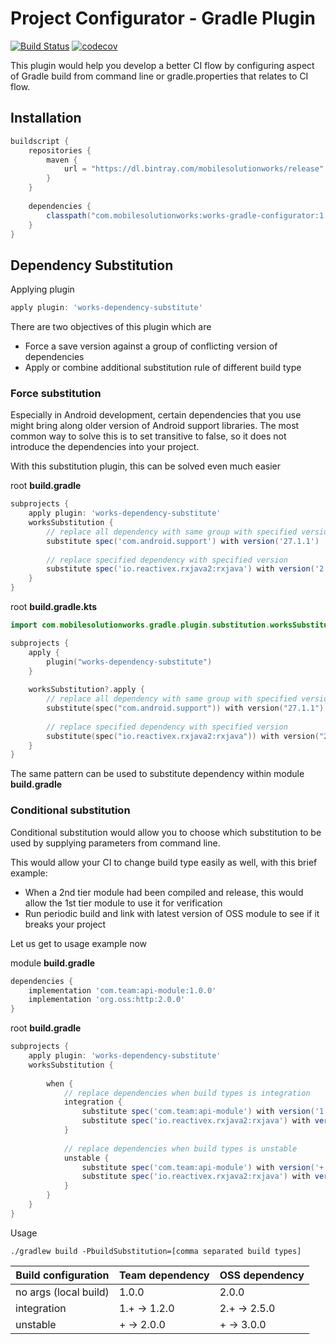 # Project Configurator - Gradle Plugin

[![Build Status](http://jenkins.mobilesolutionworks.com:8080/job/github/job/yunarta/job/works-ci-configurator-gradle-plugin/job/master/badge/icon)](http://jenkins.mobilesolutionworks.com:8080/job/github/job/yunarta/job/works-ci-configurator-gradle-plugin/job/master/)
[![codecov](https://codecov.io/gh/yunarta/works-ci-configurator-gradle-plugin/branch/master/graph/badge.svg)](https://codecov.io/gh/yunarta/works-ci-configurator-gradle-plugin)

This plugin would help you develop a better CI flow by configuring aspect of Gradle build from command line or 
gradle.properties that relates to CI flow.

## Installation

```groovy
buildscript {
    repositories {
        maven {
            url = "https://dl.bintray.com/mobilesolutionworks/release"
        }
    }
    
    dependencies {
        classpath("com.mobilesolutionworks:works-gradle-configurator:1.0.2")
    }    
}
```
## Dependency Substitution

Applying plugin
```groovy
apply plugin: 'works-dependency-substitute'
```
There are two objectives of this plugin which are
- Force a save version against a group of conflicting version of dependencies
- Apply or combine additional substitution rule of different build type  

### Force substitution

Especially in Android development, certain dependencies that you use might bring along older version of 
Android support libraries. The most common way to solve this is to set transitive to false, so it does not
introduce the dependencies into your project.

With this substitution plugin, this can be solved even much easier

root **build.gradle**
```groovy 
subprojects {
    apply plugin: 'works-dependency-substitute'
    worksSubstitution {
        // replace all dependency with same group with specified version   
        substitute spec('com.android.support') with version('27.1.1')
        
        // replace specified dependency with specified version
        substitute spec('io.reactivex.rxjava2:rxjava') with version('2.1.12')
    }
}
```

root **build.gradle.kts**
```kotlin 
import com.mobilesolutionworks.gradle.plugin.substitution.worksSubstitution

subprojects {
    apply {
        plugin("works-dependency-substitute")
    }
    
    worksSubstitution?.apply {
        // replace all dependency with same group with specified version   
        substitute(spec("com.android.support")) with version("27.1.1")
        
        // replace specified dependency with specified version
        substitute(spec("io.reactivex.rxjava2:rxjava")) with version("2.1.12")
    }
}
```
The same pattern can be used to substitute dependency within module **build.gradle**

### Conditional substitution

Conditional substitution would allow you to choose which substitution to be used by supplying 
parameters from command line.

This would allow your CI to change build type easily as well, with this brief example:
- When a 2nd tier module had been compiled and release, this would allow the 1st tier module to use it for verification
- Run periodic build and link with latest version of OSS module to see if it breaks your project 

Let us get to usage example now

module **build.gradle**
```groovy
dependencies {
    implementation 'com.team:api-module:1.0.0'
    implementation 'org.oss:http:2.0.0'
}
```
root **build.gradle**

```groovy
subprojects {
    apply plugin: 'works-dependency-substitute'
    worksSubstitution {
        
        when {
            // replace dependencies when build types is integration
            integration {
                substitute spec('com.team:api-module') with version('1.+')
                substitute spec('io.reactivex.rxjava2:rxjava') with version('2.+')
            }
            
            // replace dependencies when build types is unstable
            unstable {
                substitute spec('com.team:api-module') with version('+')
                substitute spec('io.reactivex.rxjava2:rxjava') with version('+')
            }
        }   
    }
}
```

Usage
```
./gradlew build -PbuildSubstitution=[comma separated build types]
```

| Build  configuration   | Team dependency | OSS dependency  |
| ---                    | ---             | ---             |
| no args (local build)  | 1.0.0           | 2.0.0           |
| integration            | 1.+ -> 1.2.0    | 2.+ -> 2.5.0    |
| unstable               | + -> 2.0.0      | + -> 3.0.0      |

